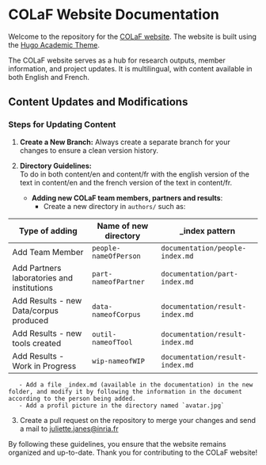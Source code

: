 # COLaF Website Documentation

Welcome to the repository for the [COLaF website](https://colaf.huma-num.fr/). The website is built using the [Hugo Academic Theme](https://github.com/HugoBlox/hugo-blox-builder).

The COLaF website serves as a hub for research outputs, member information, and project updates. It is multilingual, with content available in both English and French.
## Content Updates and Modifications
### Steps for Updating Content
1. **Create a New Branch:**
   Always create a separate branch for your changes to ensure a clean version history.
   
2. **Directory Guidelines:** <br/>
   To do in both content/en and content/fr with the english version of the text in content/en and the french version of the text in content/fr.
   - **Adding new COLaF team members, partners and results**:<br/>
       - Create a new directory in `authors/` such as:
         
| Type of adding                         | Name of new directory         | _index pattern |
|-------------------------------|-------------------|-------------------|
| Add Team Member               | `people-nameOfPerson`        | `documentation/people-index.md`|
| Add Partners laboratories and institutions | `part-nameofPartner` |`documentation/part-index.md`|
| Add Results - new Data/corpus produced |`data-nameofCorpus`|`documentation/result-index.md`|
| Add Results - new tools created | `outil-nameofTool`|`documentation/result-index.md`| 
| Add Results - Work in Progress | `wip-nameofWIP`|`documentation/result-index.md`|

       - Add a file _index.md (available in the documentation) in the new folder, and modify it by following the information in the document according to the person being added.
       - Add a profil picture in the directory named `avatar.jpg`

3.   Create a pull request on the repository to merge your changes and send a mail to juliette.janes@inria.fr
   
By following these guidelines, you ensure that the website remains organized and up-to-date. Thank you for contributing to the COLaF website!



 
